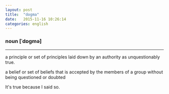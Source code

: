 ```yaml
---
layout: post
title:  "dogma"
date:   2015-11-16 10:26:14
categories: english
---
```

### noun [ˈdɒɡmə]
-----------

a principle or set of principles laid down by an authority as unquestionably true.

a belief or set of beliefs that is accepted by the members of a group without being questioned or doubted

It's true because I said so.

